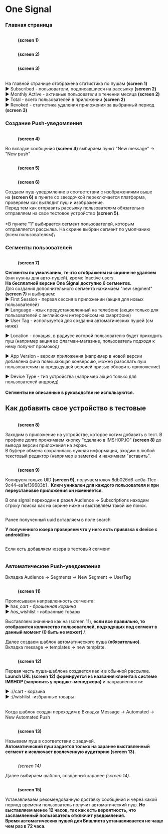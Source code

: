 # One Signal

### Главная страница

<figure><img src="../.gitbook/assets/Снимок экрана 2022-07-19 в 13.42.53.png" alt=""><figcaption><p><strong>(screen 1)</strong></p></figcaption></figure>

<figure><img src="../.gitbook/assets/Снимок экрана 2022-07-19 в 13.43.28.png" alt=""><figcaption><p><strong>(screen 2)</strong></p></figcaption></figure>

<figure><img src="../.gitbook/assets/Снимок экрана 2022-07-19 в 13.43.39.png" alt=""><figcaption><p><strong>(screen 3)</strong></p></figcaption></figure>

\
На главной странице отображена статистика по пушам **(screen 1)**\
► Subscribed - пользователи, подписавшиеся на рассылку **(screen 2)**\
► Monthly Active - активные пользователи в течении месяца **(screen 2)**\
► Total - всего пользователей в приложении **(screen 2)**\
► Revoked - статистика удаления приложения за выбранный период **(screen 3)**

### Создание Push-уведомления

<figure><img src="../.gitbook/assets/Снимок экрана 2022-07-19 в 13.44.15.png" alt=""><figcaption><p><strong>(screen 4)</strong></p></figcaption></figure>

Во вкладке сообщения **(screen 4)** выбираем пункт "New message" → "New push"

<figure><img src="../.gitbook/assets/Снимок экрана 2022-07-19 в 13.46.37.png" alt=""><figcaption><p><strong>(screen 5)</strong></p></figcaption></figure>

<figure><img src="../.gitbook/assets/Снимок экрана 2022-07-19 в 14.34.13.png" alt=""><figcaption><p><strong>(screen 6)</strong></p></figcaption></figure>

Создаем пуш-уведомление в соответствии с изображениями выше\
на **(screen 6)** в пункте со звездочкой переключается платформа, проверяем как выглядит пуш и изображение.\
Перед тем как отправить рассылку пользователям обязательно отправляем на свое тестовое устройство **(screen 5)**.\
\
\*В пункте "1" выбирается сегмент пользователей, которым отправляется рассылка. На скрине выбран сегмент по умолчанию (всем пользователям)\


### Сегменты пользователей

<figure><img src="../.gitbook/assets/Снимок экрана 2022-07-19 в 13.47.33.png" alt=""><figcaption><p><strong>(screen 7)</strong></p></figcaption></figure>

**Сегменты по умолчанию, те что отображены на скрине не удаляем** (они нужны для авто-пушей), кроме  Inactive users.\
**На бесплатной версии One Signal доступно 6 сегментов.**\
Для создания дополнительного сегмента нажимаем "new segment" **(screen 7)** и выбираем:\
► First Session - первая сессия в приложении (акция для новых пользователей)\
► Language - язык предустановленный на телефоне (акция только для пользователей с английским интерфейсом на смартфоне)\
► User Tag - используется для создания автоматических пушей (см ниже)

► Location - локация, в радиусе которой пользователю будет приходить пуш (например акция во флагман-магазине, пользователь подходя к нему получит промокод)

► App Version - версия приложения (например в новой версии добавлена фича повышающая конверсию, можно разослать пуш пользователям на предыдущей версией призыв обновить приложение)

► Device Type - тип устройства (например акция только для пользователей андроид)\
\
**Сегменты не описанные в руководстве не используются.**

## Как добавить свое устройство в тестовые&#x20;

<figure><img src="../.gitbook/assets/photo_2022-07-19 15.46.05.jpeg" alt=""><figcaption><p><strong>(screen 8)</strong></p></figcaption></figure>

Заходим в приложение на устройстве, которое хотим добавить в тест. В профиле долго прожимаем кнопку "сделано в IMSHOP.IO" **(screen 8)** до вывода версии приложения на экран. \
В буфере обмена сохранилась нужная информация, входим в любой текстовый редактор (например в заметки) и нажимаем "вставить".

<figure><img src="../.gitbook/assets/Копия Снимок экрана 2022-07-19 в 15.53.17.png" alt=""><figcaption><p><strong>(screen 9)</strong></p></figcaption></figure>

Копируем только UID **(screen 9)**, получаем ключ 8db026d6-ae0a-11ec-9c44-ea1ef39683b1 . **Ключ уникален для каждого пользователя и при переустановке приложения он изменяется.**

В one signal переходим в разел Audience → Subscriptions находим строку поиска как на скрине ниже и выставляем такой же поиск.

<figure><img src="../.gitbook/assets/Снимок экрана 2024-05-23 в 13.24.23.png" alt=""><figcaption></figcaption></figure>

Ранее полученный uuid вставляем в поле search

**У полученного юзера проверяем что у него есть привязка к device с android/ios**

<figure><img src="../.gitbook/assets/Снимок экрана 2024-05-23 в 13.26.05.png" alt=""><figcaption></figcaption></figure>

Если есть добавляем юзера в тестовый сегмент

<figure><img src="../.gitbook/assets/Снимок экрана 2024-05-23 в 13.26.37.png" alt=""><figcaption></figcaption></figure>

### Автоматические Push-уведомления

Вкладка Audience → Segments → New Segment → UserTag

<figure><img src="../.gitbook/assets/Снимок экрана 2022-07-19 в 16.39.07.png" alt=""><figcaption><p><strong>(screen 11)</strong></p></figcaption></figure>

Прописываем направленность сегмента:\
► has\__cart - брошенная корзина_\
► _has\__&#x77;ishlist - избранные товары

Выставляем значения как на (screen 11), **если все правильно, то отобразится количество пользователей, подходящих под сегмент в данный момент (0 быть не может).**\


Далее создаем шаблон автоматического пуша **(обязательно)**.\
Вкладка message → templates → new template.&#x20;

<figure><img src="../.gitbook/assets/Снимок экрана 2022-07-19 в 16.23.21.png" alt=""><figcaption><p><strong>(screen 12)</strong> </p></figcaption></figure>

Первая часть пуша-шаблона создается как и в обычной рассылке. \
**Launch URL (screen 12) формируется из названия клиента в системе IMSHOP (запросить у продакт-менеджера)** и направленности:

► ://cart - корзина\
► ://wishlist -избранные товары

\
Когда шаблон создан переходим в Вкладка Message → Automated → New Automated Push

<figure><img src="../.gitbook/assets/Снимок экрана 2022-07-19 в 16.57.30.png" alt=""><figcaption><p><strong>(screen 13)</strong></p></figcaption></figure>

Называем пуш в соответствии с задачей.\
**Автоматический пуш задается только на заранее выставленный сегмент и исключает вовлеченную аудиторию (screen 13).**

<figure><img src="../.gitbook/assets/Снимок экрана 2022-07-19 в 16.36.26.png" alt=""><figcaption><p><em>(screen 14)</em></p></figcaption></figure>

Далее выбираем шаблон, созданный заранее _(screen 14)_.

<figure><img src="../.gitbook/assets/Снимок экрана 2022-07-19 в 16.37.06.png" alt=""><figcaption><p><strong>(screen 15)</strong></p></figcaption></figure>

Устанавливаем рекомендованную доставку сообщения и через какой период времени пользователь получит автоматический пуш. **Не выставляем менее 12 часов, так как есть вероятность, что заспамленный пользователь отключит уведомления.**\
**Время автоматических пушей для Вишлиста устанавливается не чаще чем раз в 72 часа.**

